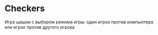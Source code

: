 # Checkers
Игра шашки с выбором режима игры: один игрок против компьютера или игрок против другого игрока
